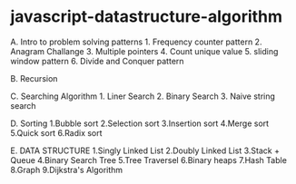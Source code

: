 # javascript-datastructure-algorithm

A. Intro to problem solving patterns
    1. Frequency counter pattern
    2. Anagram Challange
    3. Multiple pointers
    4. Count unique value
    5. sliding window pattern
    6. Divide and Conquer pattern

B. Recursion

C. Searching Algorithm
    1. Liner Search
    2. Binary Search
    3. Naive string search
    
D. Sorting
    1.Bubble sort
    2.Selection sort
    3.Insertion sort
    4.Merge sort
    5.Quick sort
    6.Radix sort
    
E. DATA STRUCTURE 
    1.Singly Linked List
    2.Doubly Linked List
    3.Stack + Queue
    4.Binary Search Tree
    5.Tree Traversel
    6.Binary heaps
    7.Hash Table
    8.Graph
    9.Dijkstra's Algorithm
